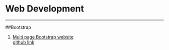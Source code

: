 # Web Development
----------
##Bootstrap  

1. [Multi page Bootstrap website](https://hemanshueng.github.io/Glossom-Bootstrap/contact.html)    
    [github link](https://github.com/hemanshuEng/Glossom-Bootstrap)
